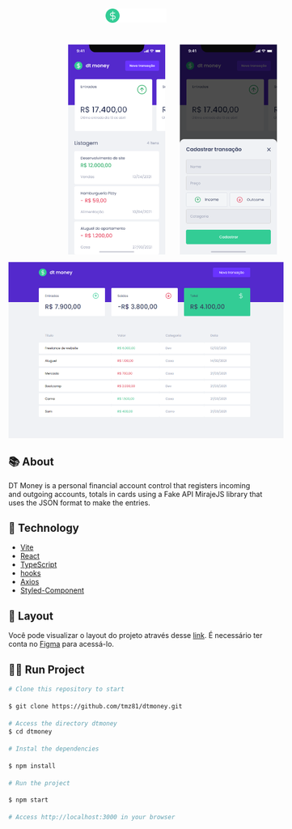 <h1 align="center">
  <img src="./src/assets/logo.svg" alt="logo dtmoney" width="120px">
</h1>

</br>

<div align="center">
  <div style="display: flex; justify-content: space-between; gap: 15%; align-items: center; padding-right: 15%; width: 12rem;">
    <img src="./.github/mobile.png">
    <img src="./.github/mobileModal.png">
  </div>
  <div style="width: 34rem; padding-top: 15px;">
    <img src="./.github/home.png">
  </div>

</div>

## 📚 About

DT Money is a personal financial account control that registers incoming and outgoing accounts, totals in cards using a Fake API MirajeJS library that uses the JSON format to make the entries. 

## 🚀 Technology

- [Vite](https://vitejs.dev/guide/)
- [React](https://pt-br.reactjs.org/tutorial/tutorial.html)
- [TypeScript](https://www.typescriptlang.org/)
- [hooks](https://reactjs.org/docs/hooks-intro.html)
- [Axios](https://www.npmjs.com/package/axios)
- [Styled-Component](https://www.npmjs.com/package/styled-components)

## 🎨 Layout

Você pode visualizar o layout do projeto através desse [link](https://www.figma.com/file/0xmu9mj2TJYoIOubBFWsk5/dtmoney-Ignite-(Copy)?node-id=35212%3A1245). É necessário ter conta no [Figma](https://www.figma.com) para acessá-lo.

## 🏃‍♂️ Run Project

```bash
# Clone this repository to start

$ git clone https://github.com/tmz81/dtmoney.git

# Access the directory dtmoney
$ cd dtmoney

# Instal the dependencies

$ npm install

# Run the project

$ npm start

# Access http://localhost:3000 in your browser
```